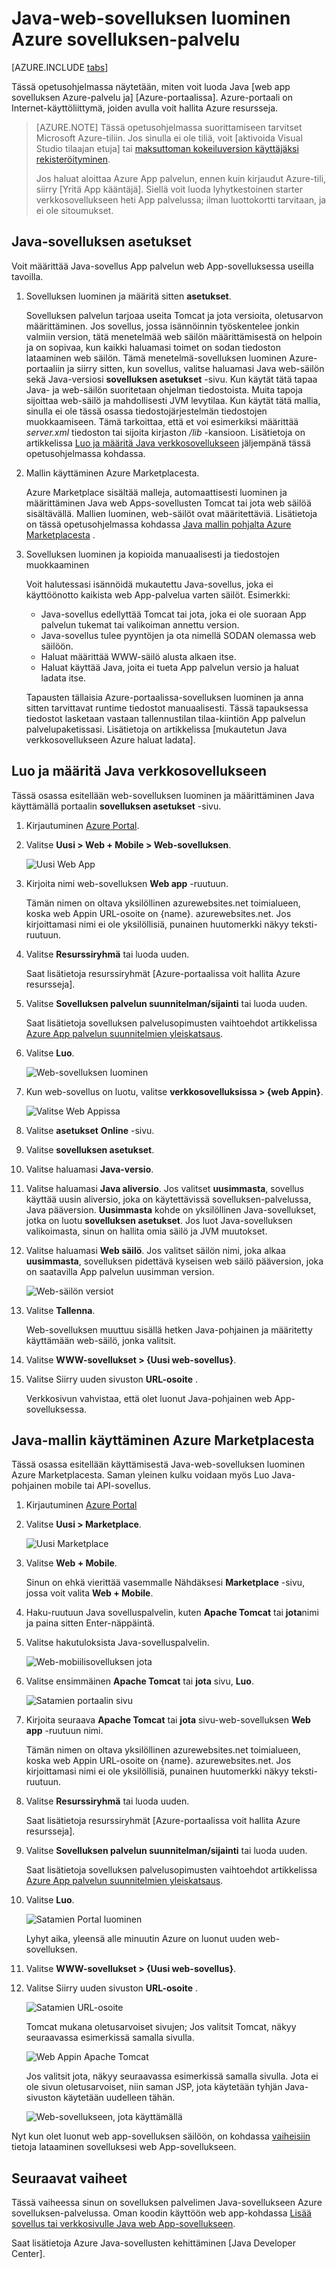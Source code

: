 <properties
    pageTitle="Java-web-sovelluksen luominen Azure App palvelun | Microsoft Azure"
    description="Tässä opetusohjelmassa näytetään, miten Java-web-sovelluksen käyttöön Azure App palvelu."
    services="app-service\web"
    documentationCenter="java"
    authors="rmcmurray"
    manager="wpickett"
    editor=""/>

<tags
    ms.service="app-service-web"
    ms.workload="web"
    ms.tgt_pltfrm="na"
    ms.devlang="Java"
    ms.topic="get-started-article"
    ms.date="08/11/2016"
    ms.author="robmcm"/>

# <a name="create-a-java-web-app-in-azure-app-service"></a>Java-web-sovelluksen luominen Azure sovelluksen-palvelu

[AZURE.INCLUDE [tabs](../../includes/app-service-web-get-started-nav-tabs.md)]

Tässä opetusohjelmassa näytetään, miten voit luoda Java [web app sovelluksen Azure-palvelu ja] [Azure-portaalissa]. Azure-portaali on Internet-käyttöliittymä, joiden avulla voit hallita Azure resursseja.

> [AZURE.NOTE] Tässä opetusohjelmassa suorittamiseen tarvitset Microsoft Azure-tiliin. Jos sinulla ei ole tiliä, voit [aktivoida Visual Studio tilaajan etuja] tai [maksuttoman kokeiluversion käyttäjäksi rekisteröityminen].
>
> Jos haluat aloittaa Azure App palvelun, ennen kuin kirjaudut Azure-tili, siirry [Yritä App kääntäjä]. Siellä voit luoda lyhytkestoinen starter verkkosovellukseen heti App palvelussa; ilman luottokortti tarvitaan, ja ei ole sitoumukset.

## <a name="java-application-options"></a>Java-sovelluksen asetukset

Voit määrittää Java-sovellus App palvelun web App-sovelluksessa useilla tavoilla. 

1. Sovelluksen luominen ja määritä sitten **asetukset**.

    Sovelluksen palvelun tarjoaa useita Tomcat ja jota versioita, oletusarvon määrittäminen. Jos sovellus, jossa isännöinnin työskentelee jonkin valmiin version, tätä menetelmää web säilön määrittämisestä on helpoin ja on sopivaa, kun kaikki haluamasi toimet on sodan tiedoston lataaminen web säilön. Tämä menetelmä-sovelluksen luominen Azure-portaaliin ja siirry sitten, kun sovellus, valitse haluamasi Java web-säilön sekä Java-versiosi **sovelluksen asetukset** -sivu. Kun käytät tätä tapaa Java- ja web-säilön suoritetaan ohjelman tiedostoista. Muita tapoja sijoittaa web-säilö ja mahdollisesti JVM levytilaa. Kun käytät tätä mallia, sinulla ei ole tässä osassa tiedostojärjestelmän tiedostojen muokkaamiseen. Tämä tarkoittaa, että et voi esimerkiksi määrittää *server.xml* tiedoston tai sijoita kirjaston */lib* -kansioon. Lisätietoja on artikkelissa [Luo ja määritä Java verkkosovellukseen](#appsettings) jäljempänä tässä opetusohjelmassa kohdassa.
    
2. Mallin käyttäminen Azure Marketplacesta.

    Azure Marketplace sisältää malleja, automaattisesti luominen ja määrittäminen Java web Apps-sovellusten Tomcat tai jota web säilöä sisältävällä. Mallien luominen, web-säilöt ovat määritettäviä. Lisätietoja on tässä opetusohjelmassa kohdassa [Java mallin pohjalta Azure Marketplacesta](#marketplace) .
  
3. Sovelluksen luominen ja kopioida manuaalisesti ja tiedostojen muokkaaminen 

    Voit halutessasi isännöidä mukautettu Java-sovellus, joka ei käyttöönotto kaikista web App-palvelua varten säilöt. Esimerkki:
    
    * Java-sovellus edellyttää Tomcat tai jota, joka ei ole suoraan App palvelun tukemat tai valikoiman annettu version.
    * Java-sovellus tulee pyyntöjen ja ota nimellä SODAN olemassa web säilöön.
    * Haluat määrittää WWW-säilö alusta alkaen itse. 
    * Haluat käyttää Java, joita ei tueta App palvelun versio ja haluat ladata itse.

    Tapausten tällaisia Azure-portaalissa-sovelluksen luominen ja anna sitten tarvittavat runtime tiedostot manuaalisesti. Tässä tapauksessa tiedostot lasketaan vastaan tallennustilan tilaa-kiintiön App palvelun palvelupaketissasi. Lisätietoja on artikkelissa [mukautetun Java verkkosovellukseen Azure haluat ladata].

## <a name="portal"></a>Luo ja määritä Java verkkosovellukseen

Tässä osassa esitellään web-sovelluksen luominen ja määrittäminen Java käyttämällä portaalin **sovelluksen asetukset** -sivu.

1. Kirjautuminen [Azure Portal].

2. Valitse **Uusi > Web + Mobile > Web-sovelluksen**.

    ![Uusi Web App][newwebapp]

4. Kirjoita nimi web-sovelluksen **Web app** -ruutuun.

    Tämän nimen on oltava yksilöllinen azurewebsites.net toimialueen, koska web Appin URL-osoite on {name}. azurewebsites.net. Jos kirjoittamasi nimi ei ole yksilöllisiä, punainen huutomerkki näkyy teksti-ruutuun.

5. Valitse **Resurssiryhmä** tai luoda uuden.

    Saat lisätietoja resurssiryhmät [Azure-portaalissa voit hallita Azure resursseja].

6. Valitse **Sovelluksen palvelun suunnitelman/sijainti** tai luoda uuden.

    Saat lisätietoja sovelluksen palvelusopimusten vaihtoehdot artikkelissa [Azure App palvelun suunnitelmien yleiskatsaus].

7. Valitse **Luo**.

    ![Web-sovelluksen luominen][newwebapp2]
 
8. Kun web-sovellus on luotu, valitse **verkkosovelluksissa > {web Appin}**.
 
    ![Valitse Web Appissa][selectwebapp]

9. Valitse **asetukset** **Online** -sivu.

10. Valitse **sovelluksen asetukset**.

11. Valitse haluamasi **Java-versio**. 

12. Valitse haluamasi **Java aliversio**. Jos valitset **uusimmasta**, sovellus käyttää uusin aliversio, joka on käytettävissä sovelluksen-palvelussa, Java pääversion. **Uusimmasta** kohde on yksilöllinen Java-sovellukset, jotka on luotu **sovelluksen asetukset**. Jos luot Java-sovelluksen valikoimasta, sinun on hallita omia säilö ja JVM muutokset. 

12. Valitse haluamasi **Web säilö**. Jos valitset säilön nimi, joka alkaa **uusimmasta**, sovelluksen pidettävä kyseisen web säilö pääversion, joka on saatavilla App palvelun uusimman version. 

    ![Web-säilön versiot][versions]

13. Valitse **Tallenna**.

    Web-sovelluksen muuttuu sisällä hetken Java-pohjainen ja määritetty käyttämään web-säilö, jonka valitsit.

14. Valitse **WWW-sovellukset > {Uusi web-sovellus}**.

15. Valitse Siirry uuden sivuston **URL-osoite** .

    Verkkosivun vahvistaa, että olet luonut Java-pohjainen web App-sovelluksessa.

## <a name="marketplace"></a>Java-mallin käyttäminen Azure Marketplacesta

Tässä osassa esitellään käyttämisestä Java-web-sovelluksen luominen Azure Marketplacesta. Saman yleinen kulku voidaan myös Luo Java-pohjainen mobile tai API-sovellus. 

1. Kirjautuminen [Azure Portal]

2. Valitse **Uusi > Marketplace**.

    ![Uusi Marketplace][newmarketplace]

3. Valitse **Web + Mobile**.

    Sinun on ehkä vierittää vasemmalle Nähdäksesi **Marketplace** -sivu, jossa voit valita **Web + Mobile**.

4. Haku-ruutuun Java sovelluspalvelin, kuten **Apache Tomcat** tai **jota**nimi ja paina sitten Enter-näppäintä.

5. Valitse hakutuloksista Java-sovelluspalvelin.

    ![Web-mobiilisovelluksen jota][webmobilejetty]

6. Valitse ensimmäinen **Apache Tomcat** tai **jota** sivu, **Luo**.

    ![Satamien portaalin sivu][jettyblade]

7. Kirjoita seuraava **Apache Tomcat** tai **jota** sivu-web-sovelluksen **Web app** -ruutuun nimi.

    Tämän nimen on oltava yksilöllinen azurewebsites.net toimialueen, koska web Appin URL-osoite on {name}. azurewebsites.net. Jos kirjoittamasi nimi ei ole yksilöllisiä, punainen huutomerkki näkyy teksti-ruutuun.

8. Valitse **Resurssiryhmä** tai luoda uuden.

    Saat lisätietoja resurssiryhmät [Azure-portaalissa voit hallita Azure resursseja].

9. Valitse **Sovelluksen palvelun suunnitelman/sijainti** tai luoda uuden.

    Saat lisätietoja sovelluksen palvelusopimusten vaihtoehdot artikkelissa [Azure App palvelun suunnitelmien yleiskatsaus].

10. Valitse **Luo**.

    ![Satamien Portal luominen][jettyportalcreate2]

    Lyhyt aika, yleensä alle minuutin Azure on luonut uuden web-sovelluksen.

11. Valitse **WWW-sovellukset > {Uusi web-sovellus}**.

12. Valitse Siirry uuden sivuston **URL-osoite** .

    ![Satamien URL-osoite][jettyurl]

    Tomcat mukana oletusarvoiset sivujen; Jos valitsit Tomcat, näkyy seuraavassa esimerkissä samalla sivulla.

    ![Web Appin Apache Tomcat][tomcat]

    Jos valitsit jota, näkyy seuraavassa esimerkissä samalla sivulla. Jota ei ole sivun oletusarvoiset, niin saman JSP, jota käytetään tyhjän Java-sivuston käytetään uudelleen tähän.

    ![Web-sovellukseen, jota käyttämällä][jetty]

Nyt kun olet luonut web app-sovelluksen säilöön, on kohdassa [vaiheisiin](#next-steps) tietoja lataaminen sovelluksesi web App-sovellukseen.

## <a name="next-steps"></a>Seuraavat vaiheet

Tässä vaiheessa sinun on sovelluksen palvelimen Java-sovellukseen Azure sovelluksen-palvelussa. Oman koodin käyttöön web app-kohdassa [Lisää sovellus tai verkkosivulle Java web App-sovellukseen].

Saat lisätietoja Azure Java-sovellusten kehittäminen [Java Developer Center].

<!-- URL List -->

[Lisää sovellus tai verkkosivulle Java web App-sovellukseen]: ./web-sites-java-add-app.md
[Azure App palvelun suunnitelmien yleiskatsaus]: ../app-service/azure-web-sites-web-hosting-plans-in-depth-overview.md
[Azure Portal]: https://portal.azure.com/
[Aktivoi Visual Studio tilaajan etuja]: http://go.microsoft.com/fwlink/?LinkId=623901
[maksuttoman kokeiluversion käyttäjäksi rekisteröityminen]: http://go.microsoft.com/fwlink/?LinkId=623901
[Kokeile sovelluksen-palvelu]: http://go.microsoft.com/fwlink/?LinkId=523751
[Web app sovelluksen Azure-palvelu]: http://go.microsoft.com/fwlink/?LinkId=529714
[Java-kehityskeskus]: /develop/java/
[Azure-portaalin avulla voit hallita Azure resursseja]: ../azure-portal/resource-group-portal.md
[Mukautetun Java-web-sovelluksen lataaminen Azure]: ./web-sites-java-custom-upload.md

<!-- IMG List -->

[newwebapp]: ./media/web-sites-java-get-started/newwebapp.png
[newwebapp2]: ./media/web-sites-java-get-started/newwebapp2.png
[selectwebapp]: ./media/web-sites-java-get-started/selectwebapp.png
[versions]: ./media/web-sites-java-get-started/versions.png
[newmarketplace]: ./media/web-sites-java-get-started/newmarketplace.png
[webmobilejetty]: ./media/web-sites-java-get-started/webmobilejetty.png
[jettyblade]: ./media/web-sites-java-get-started/jettyblade.png
[jettyportalcreate2]: ./media/web-sites-java-get-started/jettyportalcreate2.png
[jettyurl]: ./media/web-sites-java-get-started/jettyurl.png
[tomcat]: ./media/web-sites-java-get-started/tomcat.png
[jetty]: ./media/web-sites-java-get-started/jetty.png

